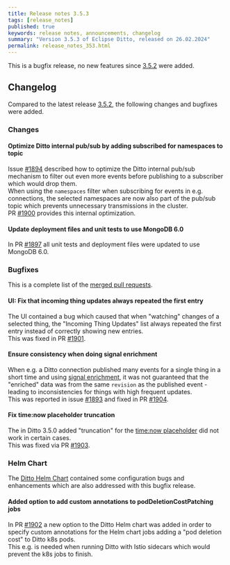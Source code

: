 ```yaml
---
title: Release notes 3.5.3
tags: [release_notes]
published: true
keywords: release notes, announcements, changelog
summary: "Version 3.5.3 of Eclipse Ditto, released on 26.02.2024"
permalink: release_notes_353.html
---
```


This is a bugfix release, no new features since [3.5.2](release_notes_352.html) were added.

## Changelog

Compared to the latest release [3.5.2](release_notes_352.html), the following changes and bugfixes were added.

### Changes

#### Optimize Ditto internal pub/sub by adding subscribed for namespaces to topic

Issue [#1894](https://github.com/eclipse-ditto/ditto/issues/1894) described how to optimize the Ditto
internal pub/sub mechanism to filter out even more events before publishing to a subscriber which would
drop them.  
When using the `namespaces` filter when subscribing for events in e.g. connections, the selected namespaces
are now also part of the pub/sub topic which prevents unnecessary transmissions in the cluster.  
PR [#1900](https://github.com/eclipse-ditto/ditto/pull/1900) provides this internal optimization.

#### Update deployment files and unit tests to use MongoDB 6.0

In PR [#1897](https://github.com/eclipse-ditto/ditto/pull/1897) all unit tests and deployment files were
updated to use MongoDB 6.0.


### Bugfixes

This is a complete list of the
[merged pull requests](https://github.com/eclipse-ditto/ditto/pulls?q=is%3Apr+milestone%3A3.5.3).

#### UI: Fix that incoming thing updates always repeated the first entry

The UI contained a bug which caused that when "watching" changes of a selected thing, the
"Incoming Thing Updates" list always repeated the first entry instead of correctly showing new entries.  
This was fixed in PR [#1901](https://github.com/eclipse-ditto/ditto/pull/1901).

#### Ensure consistency when doing signal enrichment

When e.g. a Ditto connection published many events for a single thing in a short time and using
[signal enrichment](basic-enrichment.html), it was not guaranteed that the "enriched" data was from the same `revision`
as the published event - leading to inconsistencies for things with high frequent updates.  
This was reported in issue [#1893](https://github.com/eclipse-ditto/ditto/issues/1893) and fixed in PR 
[#1904](https://github.com/eclipse-ditto/ditto/pull/1904).

#### Fix time:now placeholder truncation

The in Ditto 3.5.0 added "truncation" for the [time:now placeholder](basic-placeholders.html#time-placeholder) did not 
work in certain cases.  
This was fixed via PR [#1903](https://github.com/eclipse-ditto/ditto/pull/1903).


### Helm Chart

The [Ditto Helm Chart](https://github.com/eclipse-ditto/ditto/tree/master/deployment/helm) contained some configuration 
bugs and enhancements which are also addressed with this bugfix release.

#### Added option to add custom annotations to podDeletionCostPatching jobs

In PR [#1902](https://github.com/eclipse-ditto/ditto/pull/1902) a new option to the Ditto Helm chart was added
in order to specify custom annotations for the Helm chart jobs adding a "pod deletion cost" to Ditto k8s pods.  
This e.g. is needed when running Ditto with Istio sidecars which would prevent the k8s jobs to finish.
